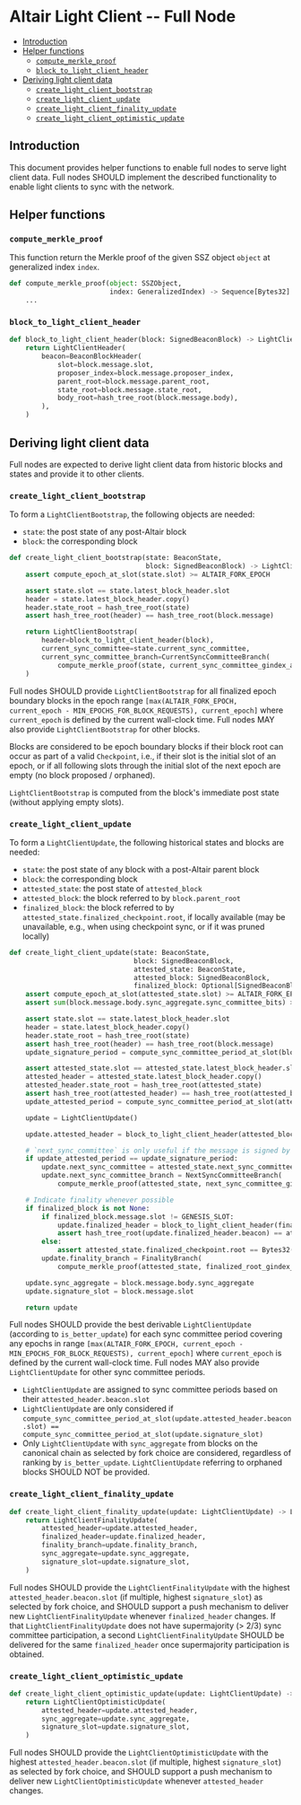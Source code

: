 # Altair Light Client -- Full Node

<!-- mdformat-toc start --slug=github --no-anchors --maxlevel=6 --minlevel=2 -->

- [Introduction](#introduction)
- [Helper functions](#helper-functions)
  - [`compute_merkle_proof`](#compute_merkle_proof)
  - [`block_to_light_client_header`](#block_to_light_client_header)
- [Deriving light client data](#deriving-light-client-data)
  - [`create_light_client_bootstrap`](#create_light_client_bootstrap)
  - [`create_light_client_update`](#create_light_client_update)
  - [`create_light_client_finality_update`](#create_light_client_finality_update)
  - [`create_light_client_optimistic_update`](#create_light_client_optimistic_update)

<!-- mdformat-toc end -->

## Introduction

This document provides helper functions to enable full nodes to serve light client data. Full nodes SHOULD implement the described functionality to enable light clients to sync with the network.

## Helper functions

### `compute_merkle_proof`

This function return the Merkle proof of the given SSZ object `object` at generalized index `index`.

```python
def compute_merkle_proof(object: SSZObject,
                         index: GeneralizedIndex) -> Sequence[Bytes32]:
    ...
```

### `block_to_light_client_header`

```python
def block_to_light_client_header(block: SignedBeaconBlock) -> LightClientHeader:
    return LightClientHeader(
        beacon=BeaconBlockHeader(
            slot=block.message.slot,
            proposer_index=block.message.proposer_index,
            parent_root=block.message.parent_root,
            state_root=block.message.state_root,
            body_root=hash_tree_root(block.message.body),
        ),
    )
```

## Deriving light client data

Full nodes are expected to derive light client data from historic blocks and states and provide it to other clients.

### `create_light_client_bootstrap`

To form a `LightClientBootstrap`, the following objects are needed:
- `state`: the post state of any post-Altair block
- `block`: the corresponding block

```python
def create_light_client_bootstrap(state: BeaconState,
                                  block: SignedBeaconBlock) -> LightClientBootstrap:
    assert compute_epoch_at_slot(state.slot) >= ALTAIR_FORK_EPOCH

    assert state.slot == state.latest_block_header.slot
    header = state.latest_block_header.copy()
    header.state_root = hash_tree_root(state)
    assert hash_tree_root(header) == hash_tree_root(block.message)

    return LightClientBootstrap(
        header=block_to_light_client_header(block),
        current_sync_committee=state.current_sync_committee,
        current_sync_committee_branch=CurrentSyncCommitteeBranch(
            compute_merkle_proof(state, current_sync_committee_gindex_at_slot(state.slot))),
    )
```

Full nodes SHOULD provide `LightClientBootstrap` for all finalized epoch boundary blocks in the epoch range `[max(ALTAIR_FORK_EPOCH, current_epoch - MIN_EPOCHS_FOR_BLOCK_REQUESTS), current_epoch]` where `current_epoch` is defined by the current wall-clock time. Full nodes MAY also provide `LightClientBootstrap` for other blocks.

Blocks are considered to be epoch boundary blocks if their block root can occur as part of a valid `Checkpoint`, i.e., if their slot is the initial slot of an epoch, or if all following slots through the initial slot of the next epoch are empty (no block proposed / orphaned).

`LightClientBootstrap` is computed from the block's immediate post state (without applying empty slots).

### `create_light_client_update`

To form a `LightClientUpdate`, the following historical states and blocks are needed:
- `state`: the post state of any block with a post-Altair parent block
- `block`: the corresponding block
- `attested_state`: the post state of `attested_block`
- `attested_block`: the block referred to by `block.parent_root`
- `finalized_block`: the block referred to by `attested_state.finalized_checkpoint.root`, if locally available (may be unavailable, e.g., when using checkpoint sync, or if it was pruned locally)

```python
def create_light_client_update(state: BeaconState,
                               block: SignedBeaconBlock,
                               attested_state: BeaconState,
                               attested_block: SignedBeaconBlock,
                               finalized_block: Optional[SignedBeaconBlock]) -> LightClientUpdate:
    assert compute_epoch_at_slot(attested_state.slot) >= ALTAIR_FORK_EPOCH
    assert sum(block.message.body.sync_aggregate.sync_committee_bits) >= MIN_SYNC_COMMITTEE_PARTICIPANTS

    assert state.slot == state.latest_block_header.slot
    header = state.latest_block_header.copy()
    header.state_root = hash_tree_root(state)
    assert hash_tree_root(header) == hash_tree_root(block.message)
    update_signature_period = compute_sync_committee_period_at_slot(block.message.slot)

    assert attested_state.slot == attested_state.latest_block_header.slot
    attested_header = attested_state.latest_block_header.copy()
    attested_header.state_root = hash_tree_root(attested_state)
    assert hash_tree_root(attested_header) == hash_tree_root(attested_block.message) == block.message.parent_root
    update_attested_period = compute_sync_committee_period_at_slot(attested_block.message.slot)

    update = LightClientUpdate()

    update.attested_header = block_to_light_client_header(attested_block)

    # `next_sync_committee` is only useful if the message is signed by the current sync committee
    if update_attested_period == update_signature_period:
        update.next_sync_committee = attested_state.next_sync_committee
        update.next_sync_committee_branch = NextSyncCommitteeBranch(
            compute_merkle_proof(attested_state, next_sync_committee_gindex_at_slot(attested_state.slot)))

    # Indicate finality whenever possible
    if finalized_block is not None:
        if finalized_block.message.slot != GENESIS_SLOT:
            update.finalized_header = block_to_light_client_header(finalized_block)
            assert hash_tree_root(update.finalized_header.beacon) == attested_state.finalized_checkpoint.root
        else:
            assert attested_state.finalized_checkpoint.root == Bytes32()
        update.finality_branch = FinalityBranch(
            compute_merkle_proof(attested_state, finalized_root_gindex_at_slot(attested_state.slot)))

    update.sync_aggregate = block.message.body.sync_aggregate
    update.signature_slot = block.message.slot

    return update
```

Full nodes SHOULD provide the best derivable `LightClientUpdate` (according to `is_better_update`) for each sync committee period covering any epochs in range `[max(ALTAIR_FORK_EPOCH, current_epoch - MIN_EPOCHS_FOR_BLOCK_REQUESTS), current_epoch]` where `current_epoch` is defined by the current wall-clock time. Full nodes MAY also provide `LightClientUpdate` for other sync committee periods.

- `LightClientUpdate` are assigned to sync committee periods based on their `attested_header.beacon.slot`
- `LightClientUpdate` are only considered if `compute_sync_committee_period_at_slot(update.attested_header.beacon.slot) == compute_sync_committee_period_at_slot(update.signature_slot)`
- Only `LightClientUpdate` with `sync_aggregate` from blocks on the canonical chain as selected by fork choice are considered, regardless of ranking by `is_better_update`. `LightClientUpdate` referring to orphaned blocks SHOULD NOT be provided.

### `create_light_client_finality_update`

```python
def create_light_client_finality_update(update: LightClientUpdate) -> LightClientFinalityUpdate:
    return LightClientFinalityUpdate(
        attested_header=update.attested_header,
        finalized_header=update.finalized_header,
        finality_branch=update.finality_branch,
        sync_aggregate=update.sync_aggregate,
        signature_slot=update.signature_slot,
    )
```

Full nodes SHOULD provide the `LightClientFinalityUpdate` with the highest `attested_header.beacon.slot` (if multiple, highest `signature_slot`) as selected by fork choice, and SHOULD support a push mechanism to deliver new `LightClientFinalityUpdate` whenever `finalized_header` changes. If that `LightClientFinalityUpdate` does not have supermajority (> 2/3) sync committee participation, a second `LightClientFinalityUpdate` SHOULD be delivered for the same `finalized_header` once supermajority participation is obtained.

### `create_light_client_optimistic_update`

```python
def create_light_client_optimistic_update(update: LightClientUpdate) -> LightClientOptimisticUpdate:
    return LightClientOptimisticUpdate(
        attested_header=update.attested_header,
        sync_aggregate=update.sync_aggregate,
        signature_slot=update.signature_slot,
    )
```

Full nodes SHOULD provide the `LightClientOptimisticUpdate` with the highest `attested_header.beacon.slot` (if multiple, highest `signature_slot`) as selected by fork choice, and SHOULD support a push mechanism to deliver new `LightClientOptimisticUpdate` whenever `attested_header` changes.
